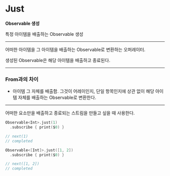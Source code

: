 # Just

**Observable 생성**

특정 아이템을 배출하는 Observable 생성

---

어떠한 아이템을 그 아이템을 배출하는 Observable로 변환하는 오퍼레이터.

생성된 Observable은 해당 아이템을 배출하고 종료된다.

---

### From과의 차이

- 아이템 그 자체를 배출함. 그것이 어레이인지, 단일 항목인지에 상관 없이 해당 아이템 자체를 배출하는 Observable로 변환한다.

---

어떠한 요소만을 배출하고 종료되는 스트림을 만들고 싶을 때 사용한다.

```swift
Observable<Int>.just(1)
  .subscribe { print($0) }

// next(1)
// completed

Observable<[Int]>.just([1, 2])
  .subscribe { print($0) }

// next([1, 2])
// completed
```

